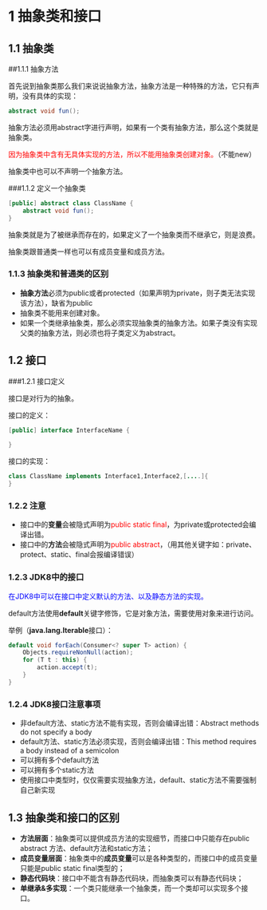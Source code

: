 # 1 抽象类和接口

## 1.1 抽象类

##1.1.1 抽象方法

首先说到抽象类那么我们来说说抽象方法，抽象方法是一种特殊的方法，它只有声明，没有具体的实现：

```java 
abstract void fun();
```

抽象方法必须用abstract字进行声明，如果有一个类有抽象方法，那么这个类就是抽象类。

<font color="red">因为抽象类中含有无具体实现的方法，所以不能用抽象类创建对象。</font>（不能new）

抽象类中也可以不声明一个抽象方法。

###1.1.2 定义一个抽象类

```java
[public] abstract class ClassName {
    abstract void fun();
}
```

抽象类就是为了被继承而存在的，如果定义了一个抽象类而不继承它，则是浪费。

抽象类跟普通类一样也可以有成员变量和成员方法。

### 1.1.3 抽象类和普通类的区别

- **抽象方法**必须为public或者protected（如果声明为private，则子类无法实现该方法），缺省为public
- 抽象类不能用来创建对象。
- 如果一个类继承抽象类，那么必须实现抽象类的抽象方法。如果子类没有实现父类的抽象方法，则必须也将子类定义为abstract。



## 1.2 接口

###1.2.1 接口定义

接口是对行为的抽象。

接口的定义：

```java
[public] interface InterfaceName {
 
}
```

接口的实现：

```java
class ClassName implements Interface1,Interface2,[....]{
}
```

### 1.2.2 注意

- 接口中的**变量**会被隐式声明为<font color="red">public static final</font>，为private或protected会编译出错。
- 接口中的**方法**会被隐式声明为<font color="red">public abstract</font>，（用其他关键字如：private、protect、static、final会报编译错误）

### 1.2.3 JDK8中的接口

<font color="blue">在JDK8中可以在接口中定义默认的方法、以及静态方法的实现。</font>

default方法使用**default**关键字修饰，它是对象方法，需要使用对象来进行访问。

举例（**java.lang.Iterable**接口）：

```java
default void forEach(Consumer<? super T> action) {
    Objects.requireNonNull(action);
    for (T t : this) {
        action.accept(t);
    }
}
```

### 1.2.4 JDK8接口注意事项

- 非default方法、static方法不能有实现，否则会编译出错：Abstract methods do not specify a body
- default方法、static方法必须实现，否则会编译出错：This method requires a body instead of a semicolon
- 可以拥有多个default方法
- 可以拥有多个static方法
- 使用接口中类型时，仅仅需要实现抽象方法，default、static方法不需要强制自己新实现



## 1.3 抽象类和接口的区别

- **方法层面**：抽象类可以提供成员方法的实现细节，而接口中只能存在public abstract 方法、default方法和static方法；
- **成员变量层面**：抽象类中的**成员变量**可以是各种类型的，而接口中的成员变量只能是public static final类型的；
- **静态代码块**：接口中不能含有静态代码块，而抽象类可以有静态代码块；
- **单继承&多实现**：一个类只能继承一个抽象类，而一个类却可以实现多个接口。

